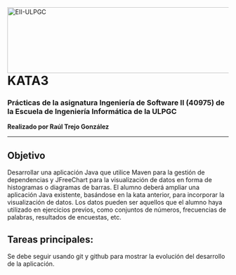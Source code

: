 <a href="https://www.eii.ulpgc.es" target="_blank">
  <img src="https://www.eii.ulpgc.es/sites/default/files/eii-acron-mod.png" alt="EII-ULPGC" style="float: right; width: 516px; height: 150px;" />
</a>

# KATA3
### Prácticas de la asignatura Ingeniería de Software II (40975) de la Escuela de Ingeniería Informática de la ULPGC  
**Realizado por Raúl Trejo González**

---

## Objetivo
Desarrollar una aplicación Java que utilice Maven para la gestión de dependencias y JFreeChart para la visualización de datos en forma de histogramas o diagramas de barras. El alumno deberá ampliar una aplicación Java existente, basándose en la kata anterior, para incorporar la visualización de datos. Los datos pueden ser aquellos que el alumno haya utilizado en ejercicios previos, como conjuntos de números, frecuencias de palabras, resultados de encuestas, etc.

## Tareas principales:
Se debe seguir usando git y github para mostrar la evolución del desarrollo de la aplicación.
